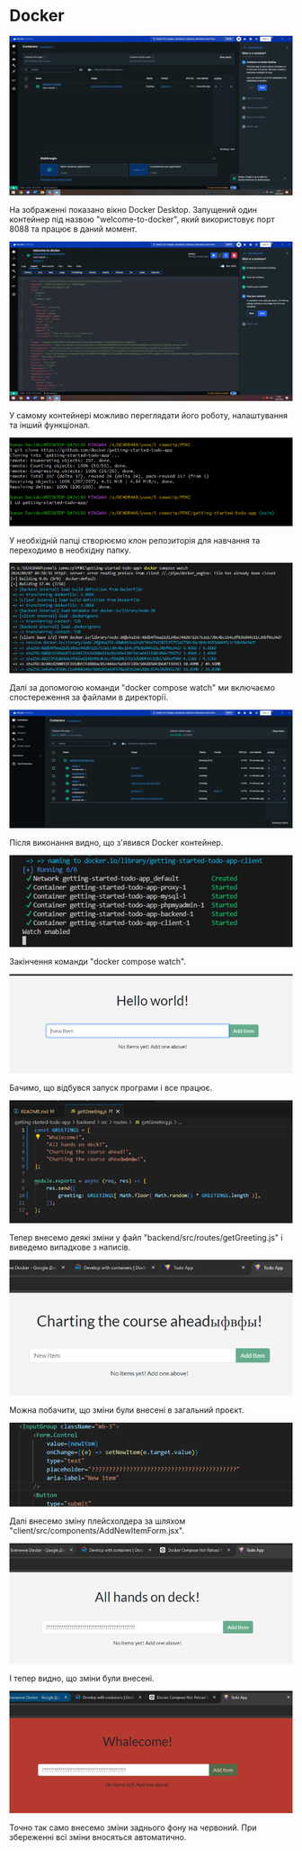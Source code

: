 # Docker

<p align="center">
  <img src="Screenshots/1.jpg" alt="Описание изображения 1"/>
</p>

На зображенні показано вікно Docker Desktop. 
Запущений один контейнер під назвою "welcome-to-docker", який використовує порт 8088 та працює в даний момент. 

<p align="center">
  <img src="Screenshots/2.jpg" alt="Описание изображения 2"/>
</p>

У самому контейнері можливо переглядати його роботу, налаштування та інший функціонал.

<p align="center">
  <img src="Screenshots/3.jpg" alt="Описание изображения 3"/>
</p>

У необхідній папці створюємо клон репозиторія для навчання та переходимо в необхідну папку.


<p align="center">
  <img src="Screenshots/4.jpg" alt="Описание изображения 4"/>
</p>

Далі за допомогою команди "docker compose watch" ми включаємо спостереження за файлами в директорії.

<p align="center">
  <img src="Screenshots/5.jpg" alt="Описание изображения 5"/>
</p>

Після виконання видно, що з'явився Docker контейнер.

<p align="center">
  <img src="Screenshots/6.jpg" alt="Описание изображения 6"/>
</p>

Закінчення команди "docker compose watch".

<p align="center">
  <img src="Screenshots/7.jpg" alt="Описание изображения 7"/>
</p>

Бачимо, що відбувся запуск програми і все працює.

<p align="center">
  <img src="Screenshots/8.jpg" alt="Описание изображения 8"/>
</p>

Тепер внесемо деякі зміни у файл "backend/src/routes/getGreeting.js" і виведемо випадкове з написів.

<p align="center">
  <img src="Screenshots/9.jpg" alt="Описание изображения 9"/>
</p>

Можна побачити, що зміни були внесені в загальний проєкт.

<p align="center">
  <img src="Screenshots/10.jpg" alt="Описание изображения 10"/>
</p>

Далі внесемо зміну плейсхолдера за шляхом "client/src/components/AddNewItemForm.jsx".

<p align="center">
  <img src="Screenshots/11.jpg" alt="Описание изображения 11"/>
</p>

І тепер видно, що зміни були внесені.

<p align="center">
  <img src="Screenshots/12.jpg" alt="Описание изображения 12"/>
</p>

Точно так само внесемо зміни заднього фону на червоний. При збереженні всі зміни вносяться автоматично.
